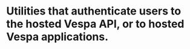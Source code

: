 <!-- Copyright 2020 Oath Inc. Licensed under the terms of the Apache 2.0 license. See LICENSE in the project root. -->
# Utilities that authenticate users to the hosted Vespa API, or to hosted Vespa applications. 
